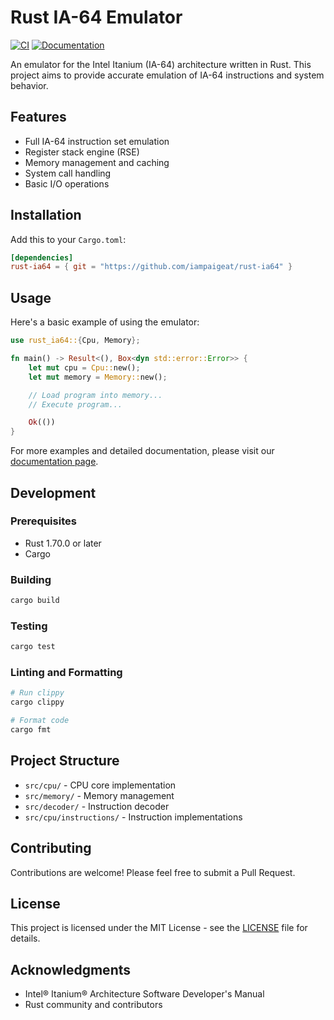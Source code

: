 # Rust IA-64 Emulator

[![CI](https://github.com/iampaigeat/rust-ia64/actions/workflows/ci.yml/badge.svg)](https://github.com/iampaigeat/rust-ia64/actions/workflows/ci.yml)
[![Documentation](https://github.com/iampaigeat/rust-ia64/actions/workflows/docs.yml/badge.svg)](https://iampaigeat.github.io/rust-ia64/)

An emulator for the Intel Itanium (IA-64) architecture written in Rust. This project aims to provide accurate emulation of IA-64 instructions and system behavior.

## Features

- Full IA-64 instruction set emulation
- Register stack engine (RSE)
- Memory management and caching
- System call handling
- Basic I/O operations

## Installation

Add this to your `Cargo.toml`:

```toml
[dependencies]
rust-ia64 = { git = "https://github.com/iampaigeat/rust-ia64" }
```

## Usage

Here's a basic example of using the emulator:

```rust
use rust_ia64::{Cpu, Memory};

fn main() -> Result<(), Box<dyn std::error::Error>> {
    let mut cpu = Cpu::new();
    let mut memory = Memory::new();

    // Load program into memory...
    // Execute program...

    Ok(())
}
```

For more examples and detailed documentation, please visit our [documentation page](https://iampaigeat.github.io/rust-ia64/).

## Development

### Prerequisites

- Rust 1.70.0 or later
- Cargo

### Building

```bash
cargo build
```

### Testing

```bash
cargo test
```

### Linting and Formatting

```bash
# Run clippy
cargo clippy

# Format code
cargo fmt
```

## Project Structure

- `src/cpu/` - CPU core implementation
- `src/memory/` - Memory management
- `src/decoder/` - Instruction decoder
- `src/cpu/instructions/` - Instruction implementations

## Contributing

Contributions are welcome! Please feel free to submit a Pull Request.

## License

This project is licensed under the MIT License - see the [LICENSE](LICENSE) file for details.

## Acknowledgments

- Intel® Itanium® Architecture Software Developer's Manual
- Rust community and contributors 